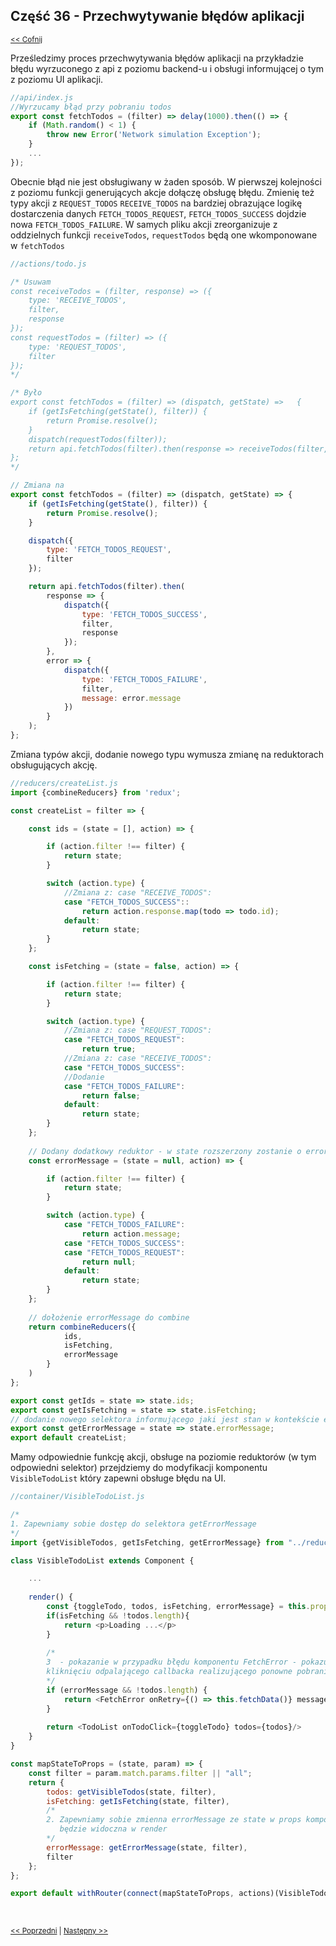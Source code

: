 ## Część 36 - Przechwytywanie błędów aplikacji
<sub>[<< Cofnij](https://github.com/donatuss/Redux-Start-Egghead/blob/master/README.md)</sub><br/>

Prześledzimy proces przechwytywania błędów aplikacji na przykładzie błędu wyrzuconego z api z poziomu backend-u i obsługi
informującej o tym z poziomu UI aplikacji.
```javascript
//api/index.js
//Wyrzucamy błąd przy pobraniu todos
export const fetchTodos = (filter) => delay(1000).then(() => {
    if (Math.random() < 1) {
        throw new Error('Network simulation Exception');
    }
    ...
});
```
Obecnie błąd nie jest obsługiwany w żaden sposób. W pierwszej kolejności z poziomu funkcji generujących akcje dołączę obsługę błędu.
Zmienię też typy akcji z ``REQUEST_TODOS`` ``RECEIVE_TODOS`` na bardziej obrazujące logikę dostarczenia danych 
``FETCH_TODOS_REQUEST``, ``FETCH_TODOS_SUCCESS`` dojdzie nowa  ``FETCH_TODOS_FAILURE``. W samych pliku akcji zreorganizuje 
z oddzielnych funkcji ``receiveTodos``, ``requestTodos`` będą one wkomponowane w ``fetchTodos``

```javascript
//actions/todo.js

/* Usuwam 
const receiveTodos = (filter, response) => ({
    type: 'RECEIVE_TODOS',
    filter,
    response
});
const requestTodos = (filter) => ({
    type: 'REQUEST_TODOS',
    filter
});
*/

/* Było
export const fetchTodos = (filter) => (dispatch, getState) =>   {
    if (getIsFetching(getState(), filter)) {
        return Promise.resolve();
    }
    dispatch(requestTodos(filter));
    return api.fetchTodos(filter).then(response => receiveTodos(filter, response)).then(dispatch);
};
*/

// Zmiana na
export const fetchTodos = (filter) => (dispatch, getState) => {
    if (getIsFetching(getState(), filter)) {
        return Promise.resolve();
    }

    dispatch({
        type: 'FETCH_TODOS_REQUEST',
        filter
    });

    return api.fetchTodos(filter).then(
        response => {
            dispatch({
                type: 'FETCH_TODOS_SUCCESS',
                filter,
                response
            });
        },
        error => {
            dispatch({
                type: 'FETCH_TODOS_FAILURE',
                filter,
                message: error.message
            })
        }
    );
};
```
Zmiana typów akcji, dodanie nowego typu wymusza zmianę na reduktorach obsługujących akcję.
```javascript
//reducers/createList.js
import {combineReducers} from 'redux';

const createList = filter => {

    const ids = (state = [], action) => {

        if (action.filter !== filter) {
            return state;
        }

        switch (action.type) {
            //Zmiana z: case "RECEIVE_TODOS":
            case "FETCH_TODOS_SUCCESS"::
                return action.response.map(todo => todo.id);
            default:
                return state;
        }
    };

    const isFetching = (state = false, action) => {

        if (action.filter !== filter) {
            return state;
        }

        switch (action.type) {
            //Zmiana z: case "REQUEST_TODOS":
            case "FETCH_TODOS_REQUEST":
                return true;
            //Zmiana z: case "RECEIVE_TODOS":    
            case "FETCH_TODOS_SUCCESS":
            //Dodanie    
            case "FETCH_TODOS_FAILURE":    
                return false;
            default:
                return state;
        }
    };
    
    // Dodany dodatkowy reduktor - w state rozszerzony zostanie o errorMessage
    const errorMessage = (state = null, action) => {

        if (action.filter !== filter) {
            return state;
        }

        switch (action.type) {
            case "FETCH_TODOS_FAILURE":
                return action.message;  
            case "FETCH_TODOS_SUCCESS":
            case "FETCH_TODOS_REQUEST":
                return null;  
            default:
                return state;
        }
    };
    
    // dołożenie errorMessage do combine
    return combineReducers({
            ids,
            isFetching,
            errorMessage
        }
    )
};

export const getIds = state => state.ids;
export const getIsFetching = state => state.isFetching;
// dodanie nowego selektora informującego jaki jest stan w kontekście errorMessage
export const getErrorMessage = state => state.errorMessage;
export default createList;
```
Mamy odpowiednie funkcję akcji, obsługe na poziomie reduktorów (w tym odpowiedni selektor) przejdziemy do modyfikacji komponentu 
``VisibleTodoList`` który zapewni obsługe błędu na UI.

```javascript
//container/VisibleTodoList.js

/*
1. Zapewniamy sobie dostęp do selektora getErrorMessage
*/
import {getVisibleTodos, getIsFetching, getErrorMessage} from "../reducers";

class VisibleTodoList extends Component {

    ...
    
    render() {
        const {toggleTodo, todos, isFetching, errorMessage} = this.props;
        if(isFetching && !todos.length){
            return <p>Loading ...</p>
        }
        
        /*
        3  - pokazanie w przypadku błędu komponentu FetchError - pokazujacego przycisk i na 
        kliknięciu odpalającego callbacka realizującego ponowne pobranie danych todos   
        */
        if (errorMessage && !todos.length) {
            return <FetchError onRetry={() => this.fetchData()} message={errorMessage}/>
        }
        
        return <TodoList onTodoClick={toggleTodo} todos={todos}/>
    }
}

const mapStateToProps = (state, param) => {
    const filter = param.match.params.filter || "all";
    return {
        todos: getVisibleTodos(state, filter),
        isFetching: getIsFetching(state, filter),
        /*
        2. Zapewniamy sobie zmienna errorMessage ze state w props komponentu
           będzie widoczna w render
        */
        errorMessage: getErrorMessage(state, filter),
        filter
    };
};

export default withRouter(connect(mapStateToProps, actions)(VisibleTodoList));
```

<br/>
 
 <sub>[<< Poprzedni](https://github.com/donatuss/Redux-Start-Egghead/blob/master/40-todoapps-avoid-race-with-thunks/README.md)
   | [Następny >>](https://github.com/donatuss/Redux-Start-Egghead/blob/master/42-.../README.md)
 </sub>